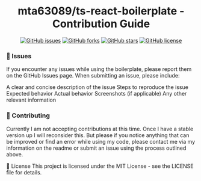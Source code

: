 <div align="center">
  <h1>mta63089/ts-react-boilerplate - Contribution Guide</h1>
  
  [![GitHub issues](https://img.shields.io/github/issues/mta63089/ts-react-boilerplate.svg)](https://github.com/mta63089/ts-react-boilerplate/issues)
  [![GitHub forks](https://img.shields.io/github/forks/mta63089/ts-react-boilerplate.svg)](https://github.com/mta63089/ts-react-boilerplate/network)
  [![GitHub stars](https://img.shields.io/github/stars/mta63089/ts-react-boilerplate.svg)](https://github.com/mta63089/ts-react-boilerplate/stargazers)
  [![GitHub license](https://img.shields.io/github/license/mta63089/ts-react-boilerplate.svg)](https://github.com/mta63089/ts-react-boilerplate/blob/main/LICENSE)

</div>

### 🐞 Issues
If you encounter any issues while using the boilerplate, please report them on the GitHub Issues page. When submitting an issue, please include:

A clear and concise description of the issue
Steps to reproduce the issue
Expected behavior
Actual behavior
Screenshots (if applicable)
Any other relevant information

### 🤝 Contributing
Currently I am not accepting contributions at this time. Once I have a stable version up I will reconsider this. But please if you notice anything that can be improved or find an error while using my code, please contact me via my information on the readme or submit an issue using the process outlined above. 

📝 License
This project is licensed under the MIT License - see the LICENSE file for details.
